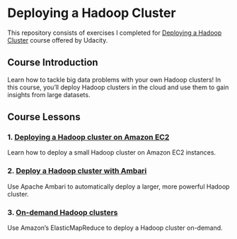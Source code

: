 # Deploying a Hadoop Cluster
This repository consists of exercises I completed for [Deploying a Hadoop Cluster](https://www.udacity.com/course/deploying-a-hadoop-cluster--ud1000) course offered by Udacity.

## Course Introduction
Learn how to tackle big data problems with your own Hadoop clusters! In this course, you’ll deploy Hadoop clusters in the cloud and use them to gain insights from large datasets.

## Course Lessons
### 1. [Deploying a Hadoop cluster on Amazon EC2](./amazon-ec2)
Learn how to deploy a small Hadoop cluster on Amazon EC2 instances.

### 2. [Deploy a Hadoop cluster with Ambari](./ambari)
Use Apache Ambari to automatically deploy a larger, more powerful Hadoop cluster.

### 3. [On-demand Hadoop clusters](./amazon-emr)
Use Amazon’s ElasticMapReduce to deploy a Hadoop cluster on-demand.
